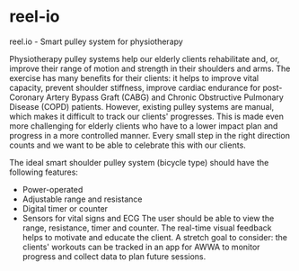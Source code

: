 # reel-io
reel.io - Smart pulley system for physiotherapy

Physiotherapy pulley systems help our elderly clients rehabilitate and, or, improve their range of motion and strength in their shoulders and arms. The exercise has many benefits for their clients: it helps to improve vital capacity, prevent shoulder stiffness, improve cardiac endurance for post-Coronary Artery Bypass Graft (CABG) and Chronic Obstructive Pulmonary Disease (COPD) patients.
However, existing pulley systems are manual, which makes it difficult to track our clients' progresses. This is made even more challenging for elderly clients who have to a lower impact plan and progress in a more controlled manner. Every small step in the right direction counts and we want to be able to celebrate this with our clients.

The ideal smart shoulder pulley system (bicycle type) should have the following features:
- Power-operated
- Adjustable range and resistance
- Digital timer or counter
- Sensors for vital signs and ECG
The user should be able to view the range, resistance, timer and counter. The real-time visual feedback helps to motivate and educate the client. A stretch goal to consider: the clients' workouts can be tracked in an app for AWWA to monitor progress and collect data to plan future sessions.
